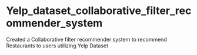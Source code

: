 # Yelp_dataset_collaborative_filter_recommender_system
Created a Collaborative filter recommender system to recommend Restaurants to users utilizing Yelp Dataset
